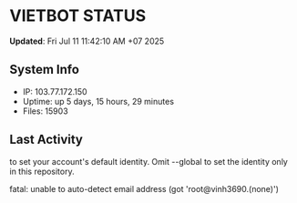 # VIETBOT STATUS
**Updated**: Fri Jul 11 11:42:10 AM +07 2025

## System Info
- IP: 103.77.172.150
- Uptime: up 5 days, 15 hours, 29 minutes
- Files: 15903

## Last Activity

to set your account's default identity.
Omit --global to set the identity only in this repository.

fatal: unable to auto-detect email address (got 'root@vinh3690.(none)')
